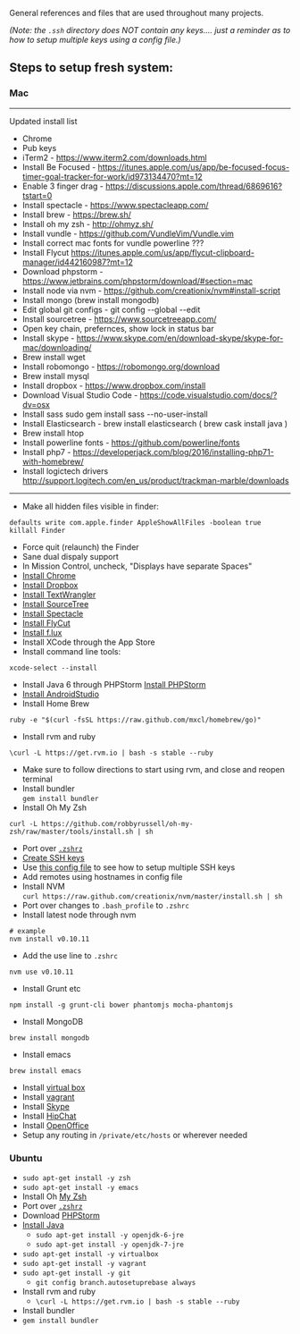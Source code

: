 General references and files that are used throughout many projects.

_(Note: the `.ssh` directory does NOT contain any keys.... just a reminder as to how to setup multiple keys using a config
file.)_

## Steps to setup fresh system:

### Mac

---

Updated install list

* Chrome
* Pub keys
* iTerm2 - https://www.iterm2.com/downloads.html
* Install Be Focused - https://itunes.apple.com/us/app/be-focused-focus-timer-goal-tracker-for-work/id973134470?mt=12
* Enable 3 finger drag - https://discussions.apple.com/thread/6869616?tstart=0
* Install spectacle - https://www.spectacleapp.com/
* Install brew - https://brew.sh/
* Install oh my zsh - http://ohmyz.sh/
* Install vundle - https://github.com/VundleVim/Vundle.vim
* Install correct mac fonts for vundle powerline ???
* Install Flycut https://itunes.apple.com/us/app/flycut-clipboard-manager/id442160987?mt=12
* Download phpstorm - https://www.jetbrains.com/phpstorm/download/#section=mac
* Install node via nvm - https://github.com/creationix/nvm#install-script
* Install mongo (brew install mongodb)
* Edit global git configs - git config --global --edit
* Install sourcetree - https://www.sourcetreeapp.com/
* Open key chain, prefernces, show lock in status bar
* Install skype - https://www.skype.com/en/download-skype/skype-for-mac/downloading/
* Brew install wget
* Install robomongo - https://robomongo.org/download
* Brew install mysql
* Install dropbox - https://www.dropbox.com/install
* Download Visual Studio Code - https://code.visualstudio.com/docs/?dv=osx
* Install sass sudo gem install sass --no-user-install 
* Install Elasticsearch - brew install elasticsearch ( brew cask install java )
* Brew install htop
* Install powerline fonts - https://github.com/powerline/fonts
* Install php7 - https://developerjack.com/blog/2016/installing-php71-with-homebrew/
* Install logictech drivers http://support.logitech.com/en_us/product/trackman-marble/downloads

---

* Make all hidden files visible in finder:  

 ```
 defaults write com.apple.finder AppleShowAllFiles -boolean true
 killall Finder
 ```
 
 * Force quit (relaunch) the Finder
* Sane dual dispaly support
 * In Mission Control, uncheck, "Displays have separate Spaces"
* [Install Chrome](https://www.google.com/intl/en/chrome/browser/)
* [Install Dropbox](https://www.dropbox.com/downloading?os=mac)
* [Install TextWrangler](http://www.barebones.com/products/textwrangler/)
* [Install SourceTree](http://www.sourcetreeapp.com/download/)
* [Install Spectacle](http://spectacleapp.com/)
* [Install FlyCut](https://itunes.apple.com/us/app/flycut-clipboard-manager/id442160987?mt=12)
* [Install f.lux](http://justgetflux.com/)
* Install XCode through the App Store
 * Install command line tools: 
  
  ```shell
  xcode-select --install
  ```

* Install Java 6 through PHPStorm  [Install PHPStorm](http://www.jetbrains.com/phpstorm/)
* [Install AndroidStudio](http://developer.android.com/sdk/installing/studio.html)
* Install Home Brew  
```
ruby -e "$(curl -fsSL https://raw.github.com/mxcl/homebrew/go)"
```
* Install rvm and ruby  
```
\curl -L https://get.rvm.io | bash -s stable --ruby
```
 * Make sure to follow directions to start using rvm, and close and reopen terminal
* Install bundler  
```gem install bundler```
* Install Oh My Zsh  
```
curl -L https://github.com/robbyrussell/oh-my-zsh/raw/master/tools/install.sh | sh
```
* Port over [`.zshrz`](https://github.com/pajtai/Reference/blob/master/.zshrc)
* [Create SSH keys](https://help.github.com/articles/generating-ssh-keys/)
 * Use [this config file](https://github.com/pajtai/Reference/blob/master/.ssh/config) to see how to setup multiple SSH
keys
 * Add remotes using hostnames in config file
* Install NVM  
```curl https://raw.github.com/creationix/nvm/master/install.sh | sh```
 * Port over changes to `.bash_profile` to `.zshrc`
 * Install latest node through nvm
```
# example
nvm install v0.10.11 
```
 * Add the use line to `.zshrc`
```
nvm use v0.10.11
```
* Install Grunt etc 
```
npm install -g grunt-cli bower phantomjs mocha-phantomjs
```
* Install MongoDB  
```
brew install mongodb
```
* Install emacs  
```
brew install emacs
```
* Install [virtual box](https://www.virtualbox.org/wiki/Downloads)
* Install [vagrant](http://www.vagrantup.com/)
* Install [Skype](http://www.skype.com/en/)
* Install [HipChat](https://www.hipchat.com/downloads#mac)
* Install [OpenOffice](https://github.com/pajtai/Reference)
* Setup any routing in `/private/etc/hosts` or wherever needed

### Ubuntu
* `sudo apt-get install -y zsh`
* `sudo apt-get install -y emacs`
* Install Oh [My Zsh](https://github.com/robbyrussell/oh-my-zsh)
* Port over [`.zshrz`](https://github.com/pajtai/Reference/blob/master/.zshrc)
* Download [PHPStorm](http://www.jetbrains.com/phpstorm/)
* [Install Java](https://help.ubuntu.com/community/Java)
  * `sudo apt-get install -y openjdk-6-jre`  
  * `sudo apt-get install -y openjdk-7-jre`
* `sudo apt-get install -y virtualbox`
* `sudo apt-get install -y vagrant`
* `sudo apt-get install -y git`
  * `git config branch.autosetuprebase always`  
* Install rvm and ruby
  * `\curl -L https://get.rvm.io | bash -s stable --ruby`
 * Install bundler
  * `gem install bundler`
